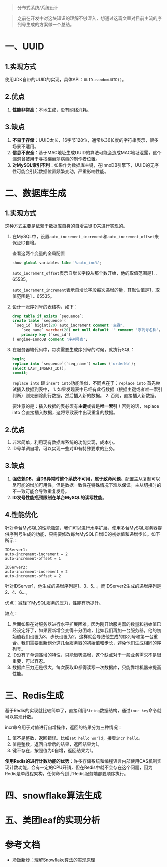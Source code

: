 > 分布式系统/系统设计

> 之前在开发中对这块知识的理解不够深入，想通过这篇文章对目前主流的序列号生成的方案做一个总结。

# 一、UUID

## 1.实现方式

使用JDK自带的UUID的实现，具体API：`UUID.randomUUID()`。

## 2.优点

1. **性能非常高**：本地生成，没有网络消耗。

## 3.缺点

1. **不易于存储**：UUID太长，16字节128位，通常以36长度的字符串表示，很多场景不适用。
2. **信息不安全**：基于MAC地址生成UUID的算法可能会造成MAC地址泄露，这个漏洞曾被用于寻找梅丽莎病毒的制作者位置。
3. **对MySQL索引不利**：如果作为数据库主键，在InnoDB引擎下，UUID的无序性可能会引起数据位置频繁变动，严重影响性能。

# 二、数据库生成

## 1.实现方式

这种方式主要是依赖于数据库自身的自增主键ID来进行实现的。

1. 在MySQL中，设置`auto_increment_increment`和`auto_increment_offset`来保证ID自增。

   查看这两个变量的全局配置

   ```sql
   show global variables like '%auto_inc%';
   ```

   `auto_increment_offset`表示自增长字段从那个数开始，他的取值范围是1 .. 65535。

   `auto_increment_increment`表示自增长字段每次递增的量，其默认值是1，取值范围是1 .. 65535。

2. 设计一张序列号的表结构，如下：

   ```sql
   drop table if exists `sequence`;
   create table `sequence`(
   	`seq_id` bigint(20) auto_increment comment '主键',
       `seq_name` varchar(20) not null default '' comment '序列号名称'，
       primary key (`seq_id`)
   ) engine=InnoDB comment '序列号表';
   ```

3. 在服务器端代码中，每次需要生成序列号的时候，就执行SQL：

   ```sql
   begin;
   replace into `sequence`(`seq_name`) values ('orderNo');
   select LAST_INSERT_ID();
   commit;
   ```

   `replace into` 跟 `insert into`功能类似，不同点在于：`replace into` 首先尝试插入数据到表中， 1. 如果发现表中已经有此行数据（根据主键或者唯一索引判断）则先删除此行数据，然后插入新的数据。 2. 否则，直接插入新数据。

   要注意的是：插入数据的表必须有**主键**或者是**唯一索引**！否则的话，replace into 会直接插入数据，这将导致表中出现重复的数据。

## 2.优点

1. 非常简单，利用现有数据库系统的功能实现，成本小。
2. ID号单调自增，可以实现一些对ID有特殊要求的业务。

## 3.缺点

1. **强依赖DB，当DB异常时整个系统不可用，属于致命问题**。配置主从复制可以尽可能的增加可用性，但是数据一致性在特殊情况下难以保证。主从切换时的不一致可能会导致重复发号。
2. **ID发号性能瓶颈限制在单台MySQL的读写性能**。

## 4.性能优化

针对单台MySQL的性能瓶颈，我们可以进行水平扩展，使用多台MySQL服务器提供序列号生成的功能，只需要修改每台MySQL自增ID的初始值和递增步长。如下所示：

```
IDServer1:
auto-increment-increment = 2
auto-increment-offset = 1

IDServer2:
auto-increment-increment = 2
auto-increment-offset = 2
```

针对IDServer1，他生成的递增序列是1、3、5...，而IDServer2生成的递增序列是2、4、6...。

优点：减轻了MySQL服务的压力，性能有所提升。

缺点：

1. 后面如果在对服务器进行水平扩展困难。因为刚开始服务器的数量和初始值已经设定好了，如果要新增会变得十分困难，比如我们再加一台服务器，他的初始值我们设置为3，步长设置为2，这样就会导致他生成的序列号和第一台重合。我们需要重新划分这几台服务器的初始值和步长，避免他们生成相同的序列号。
2. ID没有了单调递增的特性，只能趋势递增，这个缺点对于一般业务需求不是很重要，可以容忍。
3. 数据库压力还是很大，每次获取ID都得读写一次数据库，只能靠堆机器来提高性能。

# 三、Redis生成

基于Redis的实现就比较简单了，直接利用`String`数据结构，通过`incr key`命令就可以实现计数。

incr命令用于对值进行自增操作，返回的结果分为三种情况：

1. 值不是整数，返回错误。比如`set hello world`，接着`incr hello`。
2. 值是整数，返回自增后的结果，返回结果为1。
3. 键不存在，按照值为0自增，返回结果为1。

**使用Redis的进行计数功能的优势**：许多存储系统和编程语言内部使用CAS机制实现计数功能，会有一定的CPU开销，但在Redis中就不会存在这个问题，因为Redis是单线程架构，任何命令到了Redis服务端都要顺序执行。

# 四、snowflake算法生成



# 五、美团leaf的实现分析



# 参考文档

* [冷饭新炒：理解Snowflake算法的实现原理](https://juejin.cn/post/6859155994061373448)